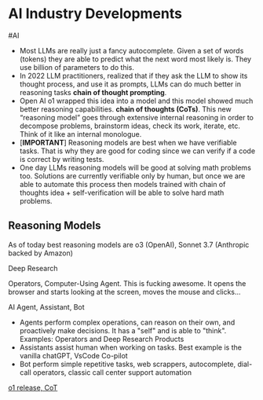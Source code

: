 # AI Industry Developments

#AI

- Most LLMs are really just a fancy autocomplete. Given a set of words (tokens) 
they are able to predict what the next word most likely is. They use billion of parameters to do this.
- In 2022 LLM practitioners, realized that if they ask the LLM to show its thought process, and use it as prompts, LLMs
can do much better in reasoning tasks **chain of thought prompting**.
- Open AI o1 wrapped this idea into a model and this model showed much better reasoning capabilities. **chain of thoughts (CoTs)**.
This new “reasoning model” goes through extensive internal reasoning in order to decompose problems, brainstorm ideas, check its work, iterate, etc.  Think of it like an internal monologue.
- [**IMPORTANT**] Reasoning models are best when we have verifiable tasks. That is why they are good for coding since we can verify if a code is correct by writing tests.
- One day LLMs reasoning models will be good at solving math problems too. Solutions are currently verifiable only by human, but once we are able to automate this process then models trained with chain of thoughts idea + self-verification will be able to solve hard math problems.

## Reasoning Models

As of today best reasoning models are o3 (OpenAI), Sonnet 3.7 (Anthropic backed by Amazon)

Deep Research 

Operators, Computer-Using Agent. This is fucking awesome. It opens the browser and starts looking at the screen, moves the mouse and clicks...

AI Agent, Assistant, Bot

- Agents perform complex operations, can reason on their own, and proactively make decisions. It has a "self" and is able to "think". Examples: Operators and Deep Research Products
- Assistants assist human when working on tasks. Best example is the vanilla chatGPT, VsCode Co-pilot
- Bot perform simple repetitive tasks, web scrappers, autocomplete, dial-call operators, classic call center support automation


[o1 release, CoT](https://openai.com/index/learning-to-reason-with-llms/)


